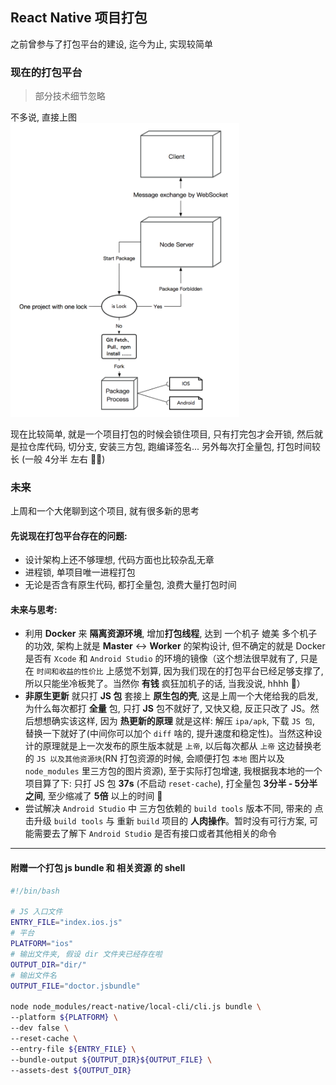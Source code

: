 ## React Native 项目打包

之前曾参与了打包平台的建设, 迄今为止, 实现较简单

### 现在的打包平台

> 部分技术细节忽略  

不多说, 直接上图  
<img src='../assets/rn-package_1.png' width="366" />

现在比较简单, 就是一个项目打包的时候会锁住项目, 只有打完包才会开锁, 然后就是拉仓库代码, 切分支, 安装三方包, 跑编译签名... 另外每次打全量包, 打包时间较长 (一般 4分半 左右 🌱🐎)

### 未来

上周和一个大佬聊到这个项目, 就有很多新的思考  

#### 先说现在打包平台存在的问题:  
- 设计架构上还不够理想, 代码方面也比较杂乱无章
- 进程锁, 单项目唯一进程打包
- 无论是否含有原生代码, 都打全量包, 浪费大量打包时间

#### 未来与思考:

- 利用 **Docker** 来 **隔离资源环境**, 增加**打包线程**, 达到 一个机子 媲美 多个机子 的功效, 架构上就是 **Master** <-> **Worker** 的架构设计, 但不确定的就是 Docker 是否有 `Xcode` 和 `Android Studio` 的环境的镜像（这个想法很早就有了, 只是在 `时间和收益的性价比` 上感觉不划算, 因为我们现在的打包平台已经足够支撑了, 所以只能坐冷板凳了。当然你 **有钱** 疯狂加机子的话, 当我没说, hhhh 🤪）
- **非原生更新** 就只打 **JS 包** 套接上 **原生包的壳**, 这是上周一个大佬给我的启发, 为什么每次都打 **全量** 包, 只打 **JS** 包不就好了, 又快又稳, 反正只改了 JS。然后想想确实该这样, 因为 **热更新的原理** 就是这样: 解压 `ipa/apk`, 下载 `JS 包`, 替换一下就好了(中间你可以加个 `diff` 啥的, 提升速度和稳定性)。当然这种设计的原理就是上一次发布的原生版本就是 `上帝`, 以后每次都从 `上帝` 这边替换老的 `JS 以及其他资源块`(RN 打包资源的时候, 会顺便打包 `本地` 图片以及 `node_modules` 里三方包的图片资源), 至于实际打包增速, 我根据我本地的一个项目算了下: 只打 JS 包 **37s** (不启动 `reset-cache`), 打全量包 **3分半 - 5分半之间**, 至少缩减了 **5倍** 以上的时间 🐂
- 尝试解决 `Android Studio` 中 三方包依赖的 `build tools` 版本不同, 带来的 点击升级 `build tools` 与 重新 `build` 项目的 **人肉操作**。暂时没有可行方案, 可能需要去了解下 `Android Studio` 是否有接口或者其他相关的命令

----

#### 附赠一个打包 js bundle 和 相关资源 的 shell

```bash
#!/bin/bash

# JS 入口文件
ENTRY_FILE="index.ios.js"
# 平台
PLATFORM="ios"
# 输出文件夹, 假设 dir 文件夹已经存在啦
OUTPUT_DIR="dir/"
# 输出文件名
OUTPUT_FILE="doctor.jsbundle"

node node_modules/react-native/local-cli/cli.js bundle \
--platform ${PLATFORM} \
--dev false \
--reset-cache \
--entry-file ${ENTRY_FILE} \
--bundle-output ${OUTPUT_DIR}${OUTPUT_FILE} \
--assets-dest ${OUTPUT_DIR}

```

